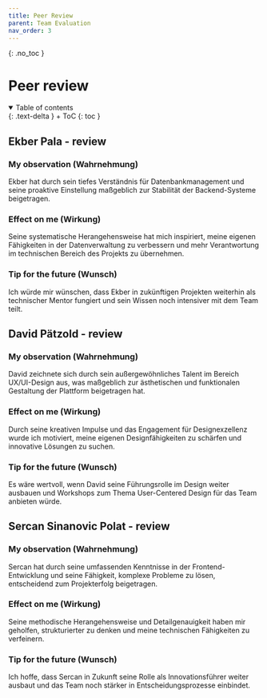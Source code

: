```yaml
---
title: Peer Review
parent: Team Evaluation
nav_order: 3
---
```



{: .no_toc }
# Peer review
<details open markdown="block">
{: .text-delta }
<summary>Table of contents</summary>
+ ToC
{: toc }
</details>

## Ekber Pala - review 

### My observation (Wahrnehmung)

Ekber hat durch sein tiefes Verständnis für Datenbankmanagement und seine proaktive Einstellung maßgeblich zur Stabilität der Backend-Systeme beigetragen.

### Effect on me (Wirkung)

Seine systematische Herangehensweise hat mich inspiriert, meine eigenen Fähigkeiten in der Datenverwaltung zu verbessern und mehr Verantwortung im technischen Bereich des Projekts zu übernehmen.
### Tip for the future (Wunsch)
Ich würde mir wünschen, dass Ekber in zukünftigen Projekten weiterhin als technischer Mentor fungiert und sein Wissen noch intensiver mit dem Team teilt.

## David Pätzold - review 

### My observation (Wahrnehmung)

David zeichnete sich durch sein außergewöhnliches Talent im Bereich UX/UI-Design aus, was maßgeblich zur ästhetischen und funktionalen Gestaltung der Plattform beigetragen hat.

### Effect on me (Wirkung)

Durch seine kreativen Impulse und das Engagement für Designexzellenz wurde ich motiviert, meine eigenen Designfähigkeiten zu schärfen und innovative Lösungen zu suchen.

### Tip for the future (Wunsch)

Es wäre wertvoll, wenn David seine Führungsrolle im Design weiter ausbauen und Workshops zum Thema User-Centered Design für das Team anbieten würde.

## 	Sercan Sinanovic Polat - review 

### My observation (Wahrnehmung)

Sercan hat durch seine umfassenden Kenntnisse in der Frontend-Entwicklung und seine Fähigkeit, komplexe Probleme zu lösen, entscheidend zum Projekterfolg beigetragen. 

### Effect on me (Wirkung)

Seine methodische Herangehensweise und Detailgenauigkeit haben mir geholfen, strukturierter zu denken und meine technischen Fähigkeiten zu verfeinern. 

### Tip for the future (Wunsch)

Ich hoffe, dass Sercan in Zukunft seine Rolle als Innovationsführer weiter ausbaut und das Team noch stärker in Entscheidungsprozesse einbindet.
